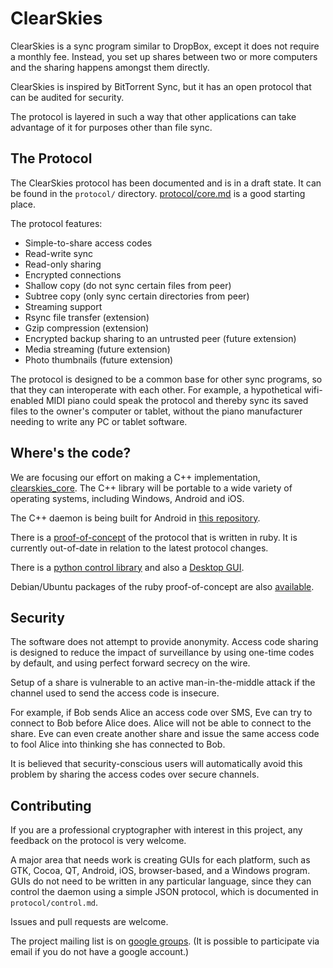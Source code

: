 ClearSkies
==========

ClearSkies is a sync program similar to DropBox, except it does not require a
monthly fee.  Instead, you set up shares between two or more computers and the
sharing happens amongst them directly.

ClearSkies is inspired by BitTorrent Sync, but it has an open protocol that can
be audited for security.

The protocol is layered in such a way that other applications can take advantage
of it for purposes other than file sync.


The Protocol
------------

The ClearSkies protocol has been documented and is in a draft state.  It can be
found in the `protocol/` directory.
[protocol/core.md](https://github.com/jewel/clearskies/blob/master/protocol/core.md)
is a good starting place.

The protocol features:

* Simple-to-share access codes
* Read-write sync
* Read-only sharing
* Encrypted connections
* Shallow copy (do not sync certain files from peer)
* Subtree copy (only sync certain directories from peer)
* Streaming support
* Rsync file transfer (extension)
* Gzip compression (extension)
* Encrypted backup sharing to an untrusted peer (future extension)
* Media streaming (future extension)
* Photo thumbnails (future extension)

The protocol is designed to be a common base for other sync programs, so that
they can interoperate with each other.  For example, a hypothetical
wifi-enabled MIDI piano could speak the protocol and thereby sync its saved
files to the owner's computer or tablet, without the piano manufacturer needing
to write any PC or tablet software.


Where's the code?
-----------------

We are focusing our effort on making a C++ implementation,
[clearskies_core](https://github.com/larroy/clearskies_core).  The C++ library
will be portable to a wide variety of operating systems, including Windows,
Android and iOS.

The C++ daemon is being built for Android in [this
repository](https://github.com/cachapa/clearskies_core_android).

There is a [proof-of-concept](https://github.com/jewel/clearskies-ruby) of the
protocol that is written in ruby.  It is currently out-of-date in relation to
the latest protocol changes.

There is a [python control library](https://github.com/shish/python-clearskies)
and also a [Desktop GUI](https://github.com/shish/clearskies-gui).

Debian/Ubuntu packages of the ruby proof-of-concept are also
[available](https://github.com/rubiojr/clearskies-packages).


Security
--------

The software does not attempt to provide anonymity.  Access code sharing is
designed to reduce the impact of surveillance by using one-time codes by
default, and using perfect forward secrecy on the wire.

Setup of a share is vulnerable to an active man-in-the-middle attack if the
channel used to send the access code is insecure.

For example, if Bob sends Alice an access code over SMS, Eve can try to connect
to Bob before Alice does.  Alice will not be able to connect to the share.  Eve
can even create another share and issue the same access code to fool Alice into
thinking she has connected to Bob.

It is believed that security-conscious users will automatically avoid this
problem by sharing the access codes over secure channels.


Contributing
------------

If you are a professional cryptographer with interest in this project, any
feedback on the protocol is very welcome.

A major area that needs work is creating GUIs for each platform, such as GTK,
Cocoa, QT, Android, iOS, browser-based, and a Windows program.  GUIs do not
need to be written in any particular language, since they can control the
daemon using a simple JSON protocol, which is documented in
`protocol/control.md`.

Issues and pull requests are welcome.

The project mailing list is on [google
groups](https://groups.google.com/group/clearskies-dev).  (It is possible to
participate via email if you do not have a google account.)
